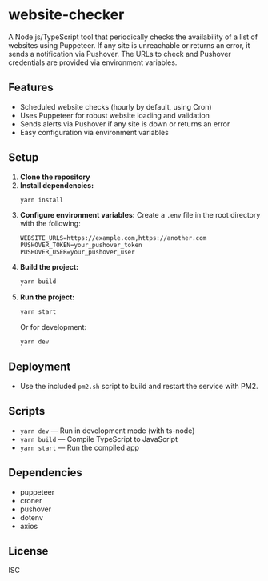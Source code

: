# website-checker

A Node.js/TypeScript tool that periodically checks the availability of a list of websites using Puppeteer. If any site is unreachable or returns an error, it sends a notification via Pushover. The URLs to check and Pushover credentials are provided via environment variables.

## Features
- Scheduled website checks (hourly by default, using Cron)
- Uses Puppeteer for robust website loading and validation
- Sends alerts via Pushover if any site is down or returns an error
- Easy configuration via environment variables

## Setup

1. **Clone the repository**
2. **Install dependencies:**
   ```bash
   yarn install
   ```
3. **Configure environment variables:**
   Create a `.env` file in the root directory with the following:
   ```env
   WEBSITE_URLS=https://example.com,https://another.com
   PUSHOVER_TOKEN=your_pushover_token
   PUSHOVER_USER=your_pushover_user
   ```
4. **Build the project:**
   ```bash
   yarn build
   ```
5. **Run the project:**
   ```bash
   yarn start
   ```
   Or for development:
   ```bash
   yarn dev
   ```

## Deployment
- Use the included `pm2.sh` script to build and restart the service with PM2.

## Scripts
- `yarn dev` — Run in development mode (with ts-node)
- `yarn build` — Compile TypeScript to JavaScript
- `yarn start` — Run the compiled app

## Dependencies
- puppeteer
- croner
- pushover
- dotenv
- axios

## License
ISC 
